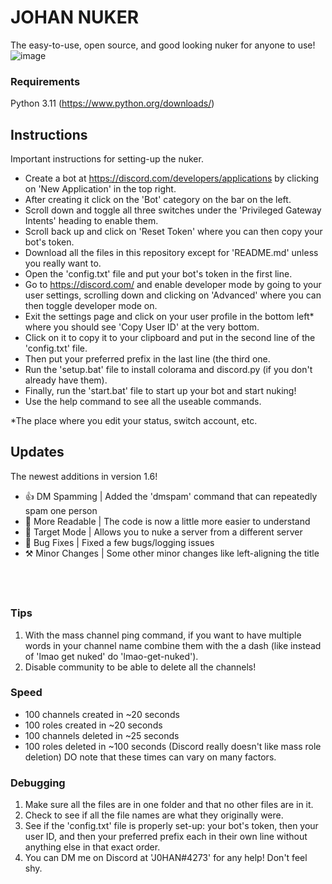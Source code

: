 # JOHAN NUKER
The easy-to-use, open source, and good looking nuker for anyone to use!
![image](https://github.com/ngs-official/johan-nuker/assets/123272327/720d32e3-4f3d-4df4-8d33-b6a55d48e96b)

### Requirements <br />
Python 3.11 (https://www.python.org/downloads/)

## Instructions
Important instructions for setting-up the nuker.
* Create a bot at https://discord.com/developers/applications by clicking on 'New Application' in the top right.
* After creating it click on the 'Bot' category on the bar on the left.
* Scroll down and toggle all three switches under the 'Privileged Gateway Intents' heading to enable them.
* Scroll back up and click on 'Reset Token' where you can then copy your bot's token.
* Download all the files in this repository except for 'README.md' unless you really want to.
* Open the 'config.txt' file and put your bot's token in the first line.
* Go to https://discord.com/ and enable developer mode by going to your user settings, scrolling down and clicking on 'Advanced' where you can then toggle developer mode on.
* Exit the settings page and click on your user profile in the bottom left* where you should see 'Copy User ID' at the very bottom.
* Click on it to copy it to your clipboard and put in the second line of the 'config.txt' file.
* Then put your preferred prefix in the last line (the third one.
* Run the 'setup.bat' file to install colorama and discord.py (if you don't already have them).
* Finally, run the 'start.bat' file to start up your bot and start nuking!
* Use the help command to see all the useable commands.

*The place where you edit your status, switch account, etc.

## Updates
The newest additions in version 1.6!
* 👍 DM Spamming | Added the 'dmspam' command that can repeatedly spam one person
* 📖 More Readable | The code is now a little more easier to understand
* 🎯 Target Mode | Allows you to nuke a server from a different server
* 🐛 Bug Fixes | Fixed a few bugs/logging issues
* ⚒️ Minor Changes | Some other minor changes like left-aligning the title

## ⠀
### Tips
1. With the mass channel ping command, if you want to have multiple words in your channel name combine them with the a dash (like instead of 'lmao get nuked' do 'lmao-get-nuked').
2. Disable community to be able to delete all the channels!

### Speed
* 100 channels created in ~20 seconds
* 100 roles created in ~20 seconds
* 100 channels deleted in ~25 seconds
* 100 roles deleted in ~100 seconds (Discord really doesn't like mass role deletion)
DO note that these times can vary on many factors.

### Debugging
1. Make sure all the files are in one folder and that no other files are in it.
2. Check to see if all the file names are what they originally were.
3. See if the 'config.txt' file is properly set-up: your bot's token, then your user ID, and then your preferred prefix each in their own line without anything else in that exact order.
4. You can DM me on Discord at 'J0HAN#4273' for any help! Don't feel shy.
